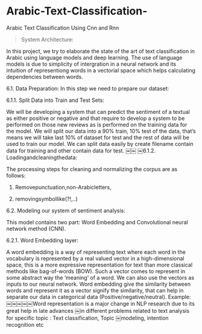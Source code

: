 # Arabic-Text-Classification-
Arabic Text Classification Using Cnn and Rnn 
> System Architecture:

In this project, we try to elaborate the state of the art of text classification in Arabic using language models and deep learning. The use of language models is due to simplicity of intergration in a neural network and its intuition of representiong words in a vectorial space which helps calculating dependencies between words.


6.1. Data Preparation:
In this step we need to prepare our dataset:

6.1.1. Split Data into Train and Test Sets:

We will be developing a system that can predict the sentiment of a textual as either positive or negative and that require to develop a system to be performed on those new reviews as is performed on the training data for the model.
We will split our data into a 90% train, 10% test of the data, that’s means we will take last 10% of dataset for test and the rest of data will be used to train our model.
We can split data easily by create filename contain data for training and other contain data for test.
￼￼
￼6.1.2. Loadingandcleaningthedata:

The processing steps for cleaning and normalizing the corpus are as follows: 

1) Removepunctuation,non-Arabicletters,

2) removingsymbollike(?!,..)


6.2. Modeling our system of sentiment analysis:

This model contains two part: Word Embedding and Convolutional neural network method (CNN).

6.2.1. Word Embedding layer:

A word embedding is a way of representing text where each word in the vocabulary is represented by a real valued vector in a high-dimensional space, this is a more expressive representation for text than more classical methods like bag-of-words (BOW).
Such a vector comes to represent in some abstract way the ‘meaning’ of a word. We can also use the vectors as inputs to our neural network.
Word embedding give the similarity between words and represent it as a vector signify the similarity, that can help in separate our data in categorical data (Positive/negative/neutral). Example:
￼￼￼￼￼Word representation is a major change in NLP research due to its great help in late advances
￼in different problems related to text analysis for specific topic : Text classification, Topic
￼modeling, intention recognition etc
